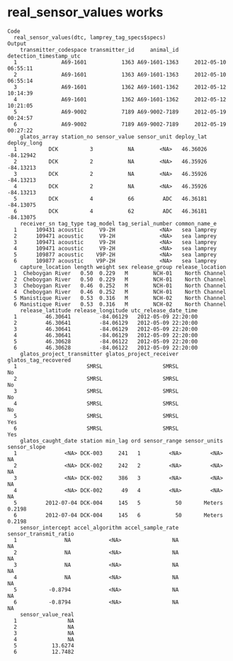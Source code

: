 # real_sensor_values works

    Code
      real_sensor_values(dtc, lamprey_tag_specs$specs)
    Output
        transmitter_codespace transmitter_id     animal_id detection_timestamp_utc
      1              A69-1601           1363 A69-1601-1363     2012-05-10 06:55:11
      2              A69-1601           1363 A69-1601-1363     2012-05-10 06:55:14
      3              A69-1601           1362 A69-1601-1362     2012-05-12 10:14:39
      4              A69-1601           1362 A69-1601-1362     2012-05-12 10:21:05
      5              A69-9002           7189 A69-9002-7189     2012-05-19 00:24:57
      6              A69-9002           7189 A69-9002-7189     2012-05-19 00:27:22
        glatos_array station_no sensor_value sensor_unit deploy_lat deploy_long
      1          DCK          3           NA        <NA>   46.36026   -84.12942
      2          DCK          2           NA        <NA>   46.35926   -84.13213
      3          DCK          2           NA        <NA>   46.35926   -84.13213
      4          DCK          2           NA        <NA>   46.35926   -84.13213
      5          DCK          4           66         ADC   46.36181   -84.13075
      6          DCK          4           62         ADC   46.36181   -84.13075
        receiver_sn tag_type tag_model tag_serial_number common_name_e
      1      109431 acoustic     V9-2H              <NA>   sea lamprey
      2      109471 acoustic     V9-2H              <NA>   sea lamprey
      3      109471 acoustic     V9-2H              <NA>   sea lamprey
      4      109471 acoustic     V9-2H              <NA>   sea lamprey
      5      109877 acoustic    V9P-2H              <NA>   sea lamprey
      6      109877 acoustic    V9P-2H              <NA>   sea lamprey
        capture_location length weight sex release_group release_location
      1  Cheboygan River   0.50  0.229   M        NCH-01    North Channel
      2  Cheboygan River   0.50  0.229   M        NCH-01    North Channel
      3  Cheboygan River   0.46  0.252   M        NCH-01    North Channel
      4  Cheboygan River   0.46  0.252   M        NCH-01    North Channel
      5 Manistique River   0.53  0.316   M        NCH-02    North Channel
      6 Manistique River   0.53  0.316   M        NCH-02    North Channel
        release_latitude release_longitude utc_release_date_time
      1         46.30641         -84.06129   2012-05-09 22:20:00
      2         46.30641         -84.06129   2012-05-09 22:20:00
      3         46.30641         -84.06129   2012-05-09 22:20:00
      4         46.30641         -84.06129   2012-05-09 22:20:00
      5         46.30628         -84.06122   2012-05-09 22:20:00
      6         46.30628         -84.06122   2012-05-09 22:20:00
        glatos_project_transmitter glatos_project_receiver glatos_tag_recovered
      1                      SMRSL                   SMRSL                   No
      2                      SMRSL                   SMRSL                   No
      3                      SMRSL                   SMRSL                   No
      4                      SMRSL                   SMRSL                   No
      5                      SMRSL                   SMRSL                  Yes
      6                      SMRSL                   SMRSL                  Yes
        glatos_caught_date station min_lag ord sensor_range sensor_units sensor_slope
      1               <NA> DCK-003     241   1         <NA>         <NA>           NA
      2               <NA> DCK-002     242   2         <NA>         <NA>           NA
      3               <NA> DCK-002     386   3         <NA>         <NA>           NA
      4               <NA> DCK-002      49   4         <NA>         <NA>           NA
      5         2012-07-04 DCK-004     145   5           50       Meters       0.2198
      6         2012-07-04 DCK-004     145   6           50       Meters       0.2198
        sensor_intercept accel_algorithm accel_sample_rate sensor_transmit_ratio
      1               NA            <NA>                NA                    NA
      2               NA            <NA>                NA                    NA
      3               NA            <NA>                NA                    NA
      4               NA            <NA>                NA                    NA
      5          -0.8794            <NA>                NA                    NA
      6          -0.8794            <NA>                NA                    NA
        sensor_value_real
      1                NA
      2                NA
      3                NA
      4                NA
      5           13.6274
      6           12.7482

